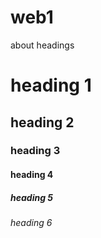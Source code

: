 # web1
about headings
# heading 1
## heading 2
### heading 3
#### heading 4
##### heading 5
###### heading 6
